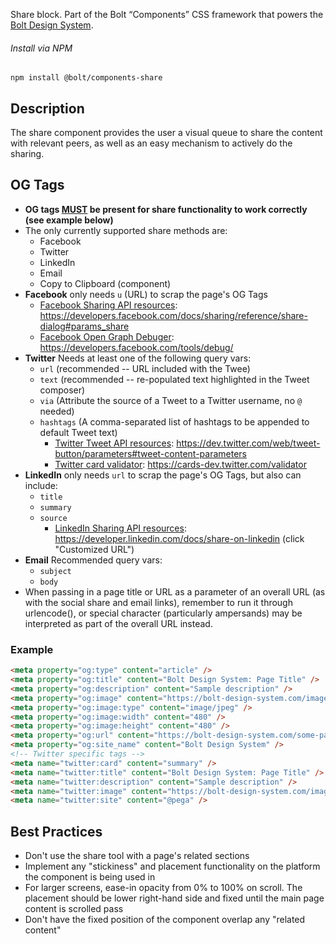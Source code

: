 Share block. Part of the Bolt “Components” CSS framework that powers the [Bolt Design System](https://www.boltdesignsystem.com).

###### Install via NPM

```
npm install @bolt/components-share
```

## Description
The share component provides the user a visual queue to share the content with relevant peers, as well as an easy mechanism to actively do the sharing.

## OG Tags

* **OG tags <u>MUST</u> be present for share functionality to work correctly (see example below)**
* The only currently supported share methods are:
  * Facebook
  * Twitter
  * LinkedIn
  * Email
  * Copy to Clipboard (component)
* **Facebook** only needs `u` (URL) to scrap the page's OG Tags
  * <u>Facebook Sharing API resources</u>: <a href="https://developers.facebook.com/docs/sharing/reference/share-dialog#params_share" target="_blank">https://developers.facebook.com/docs/sharing/reference/share-dialog#params_share</a>
  * <u>Facebook Open Graph Debuger</u>: <a href="https://developers.facebook.com/tools/debug/" target="_blank">https://developers.facebook.com/tools/debug/</a>
* **Twitter** Needs at least one of the following query vars:
  * `url` (recommended -- URL included with the Twee)
  * `text` (recommended -- re-populated text highlighted in the Tweet composer)
  * `via` (Attribute the source of a Tweet to a Twitter username, no `@` needed)
  * `hashtags` (A comma-separated list of hashtags to be appended to default Tweet text)
    * <u>Twitter Tweet API resources</u>: <a href="https://dev.twitter.com/web/tweet-button/parameters#tweet-content-parameters" target="_blank">https://dev.twitter.com/web/tweet-button/parameters#tweet-content-parameters</a>
    * <u>Twitter card validator</u>: <a href="https://cards-dev.twitter.com/validator" target="_blank">https://cards-dev.twitter.com/validator</a>
* **LinkedIn** only needs `url` to scrap the page's OG Tags, but also can include:
  * `title`
  * `summary`
  * `source`
    * <u>LinkedIn Sharing API resources</u>: <a href="https://developer.linkedin.com/docs/share-on-linkedin" target="_blank">https://developer.linkedin.com/docs/share-on-linkedin</a> (click "Customized URL")
* **Email** Recommended query vars:
  * `subject`
  * `body`
* When passing in a page title or URL as a parameter of an overall URL (as with the social share and email links), remember to run it through urlencode(), or special character (particularly ampersands) may be interpreted as part of the overall URL instead.

### Example

```html
<meta property="og:type" content="article" />
<meta property="og:title" content="Bolt Design System: Page Title" />
<meta property="og:description" content="Sample description" />
<meta property="og:image" content="https://bolt-design-system.com/images/500x500-480.jpg" />
<meta property="og:image:type" content="image/jpeg" />
<meta property="og:image:width" content="480" />
<meta property="og:image:height" content="480" />
<meta property="og:url" content="https://bolt-design-system.com/some-page-title-here" />
<meta property="og:site_name" content="Bolt Design System" />
<!-- Twitter specific tags -->
<meta name="twitter:card" content="summary" />
<meta name="twitter:title" content="Bolt Design System: Page Title" />
<meta name="twitter:description" content="Sample description" />
<meta name="twitter:image" content="https://bolt-design-system.com/images/500x500-480.jpg" />
<meta name="twitter:site" content="@pega" />
```

## Best Practices

* Don't use the share tool with a page's related sections
* Implement any "stickiness" and placement functionality on the platform the component is being used in
* For larger screens, ease-in opacity from 0% to 100% on scroll. The placement should be lower right-hand side and fixed until the main page content is scrolled pass
* Don't have the fixed position of the component overlap any "related content"
